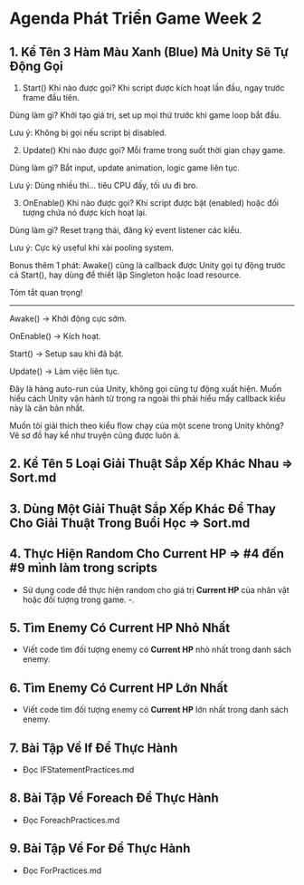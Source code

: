 # Agenda Phát Triển Game Week 2

## 1. Kể Tên 3 Hàm Màu Xanh (Blue) Mà Unity Sẽ Tự Động Gọi
1. Start()
Khi nào được gọi? Khi script được kích hoạt lần đầu, ngay trước frame đầu tiên.

Dùng làm gì? Khởi tạo giá trị, set up mọi thứ trước khi game loop bắt đầu.

Lưu ý: Không bị gọi nếu script bị disabled.

2. Update()
Khi nào được gọi? Mỗi frame trong suốt thời gian chạy game.

Dùng làm gì? Bắt input, update animation, logic game liên tục.

Lưu ý: Dùng nhiều thì... tiêu CPU đấy, tối ưu đi bro.

3. OnEnable()
Khi nào được gọi? Khi script được bật (enabled) hoặc đối tượng chứa nó được kích hoạt lại.

Dùng làm gì? Reset trạng thái, đăng ký event listener các kiểu.

Lưu ý: Cực kỳ useful khi xài pooling system.

Bonus thêm 1 phát: Awake() cũng là callback được Unity gọi tự động trước cả Start(), hay dùng để thiết lập Singleton hoặc load resource.

Tóm tắt quan trọng!
***************
Awake() → Khởi động cực sớm.

OnEnable() → Kích hoạt.

Start() → Setup sau khi đã bật.

Update() → Làm việc liên tục.

Đây là hàng auto-run của Unity, không gọi cũng tự động xuất hiện. Muốn hiểu cách Unity vận hành từ trong ra ngoài thì phải hiểu mấy callback kiểu này là căn bản nhất.

Muốn tôi giải thích theo kiểu flow chạy của một scene trong Unity không? Vẽ sơ đồ hay kể như truyện cũng được luôn á.

## 2. Kể Tên 5 Loại Giải Thuật Sắp Xếp Khác Nhau => Sort.md

## 3. Dùng Một Giải Thuật Sắp Xếp Khác Để Thay Cho Giải Thuật Trong Buổi Học => Sort.md

## 4. Thực Hiện Random Cho Current HP => #4 đến #9 mình làm trong scripts

- Sử dụng code để thực hiện random cho giá trị **Current HP** của nhân vật hoặc đối tượng trong game. -.

## 5. Tìm Enemy Có Current HP Nhỏ Nhất

- Viết code tìm đối tượng enemy có **Current HP** nhỏ nhất trong danh sách enemy.

## 6. Tìm Enemy Có Current HP Lớn Nhất

- Viết code tìm đối tượng enemy có **Current HP** lớn nhất trong danh sách enemy.

## 7. Bài Tập Về If Để Thực Hành

- Đọc IFStatementPractices.md

## 8. Bài Tập Về Foreach Để Thực Hành

- Đọc ForeachPractices.md

## 9. Bài Tập Về For Để Thực Hành

- Đọc ForPractices.md
